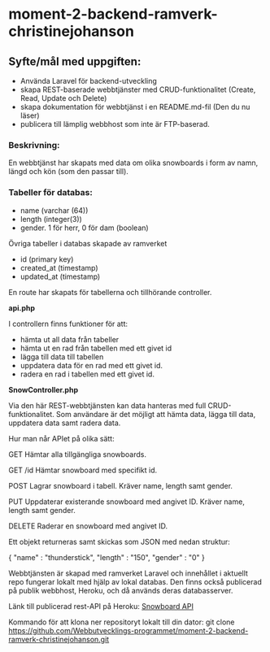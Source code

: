 # moment-2-backend-ramverk-christinejohanson

## Syfte/mål med uppgiften:

* Använda Laravel för backend-utveckling
* skapa REST-baserade webbtjänster med CRUD-funktionalitet (Create, Read, Update och Delete)
* skapa dokumentation för webbtjänst i en README.md-fil (Den du nu läser)
* publicera till lämplig webbhost som inte är FTP-baserad. 

### Beskrivning:

En webbtjänst har skapats med data om olika snowboards i form av namn, längd och kön (som den passar till).

### Tabeller för databas:

- name (varchar (64))
- length (integer(3))
- gender. 1 för herr, 0 för dam (boolean)

Övriga tabeller i databas skapade av ramverket
- id (primary key)
- created_at (timestamp)
- updated_at (timestamp)

En route har skapats för tabellerna och tillhörande controller.

**api.php**

I controllern finns funktioner för att:

- hämta ut all data från tabeller
- hämta ut en rad från tabellen med ett givet id
- lägga till data till tabellen 
- uppdatera data för en rad med ett givet id.
- radera en rad i tabellen med ett givet id.

**SnowController.php**

Via den här REST-webbtjänsten kan data hanteras med full CRUD-funktionalitet. Som användare är det möjligt att hämta data, lägga till data, uppdatera data samt radera data. 

Hur man når APIet på olika sätt:

GET Hämtar alla tillgängliga snowboards.

GET /id Hämtar snowboard med specifikt id.

POST Lagrar snowboard i tabell. Kräver name, length samt gender.

PUT Uppdaterar existerande snowboard med angivet ID. Kräver name, length samt gender.

DELETE Raderar en snowboard med angivet ID.

Ett objekt returneras samt skickas som JSON med nedan struktur:

{
"name" : "thunderstick", "length" : "150", "gender" : "0"
}

Webbtjänsten är skapad med ramverket Laravel och innehållet i aktuellt repo fungerar lokalt med hjälp av lokal databas. Den finns också publicerad på publik webbhost, Heroku, och då används deras databasserver. 


Länk till publicerad rest-API på Heroku: [Snowboard API](https://chjo2104moment2heroku.herokuapp.com/api/snowboard)

Kommando för att klona ner repositoryt lokalt till din dator: git clone https://github.com/Webbutvecklings-programmet/moment-2-backend-ramverk-christinejohanson.git
